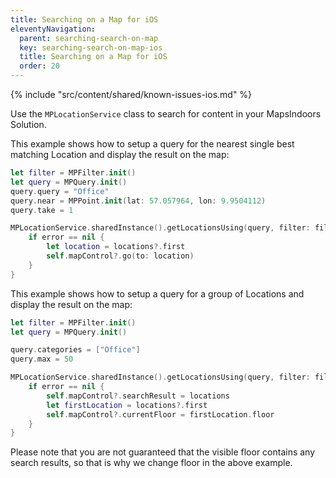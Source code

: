 ```yaml
---
title: Searching on a Map for iOS
eleventyNavigation:
  parent: searching-search-on-map
  key: searching-search-on-map-ios
  title: Searching on a Map for iOS
  order: 20
---
```


<!-- Known Issues -->
{% include "src/content/shared/known-issues-ios.md" %}

Use the `MPLocationService` class to search for content in your MapsIndoors Solution.

This example shows how to setup a query for the nearest single best matching Location and display the result on the map:

```swift
let filter = MPFilter.init()
let query = MPQuery.init()
query.query = "Office"
query.near = MPPoint.init(lat: 57.057964, lon: 9.9504112)
query.take = 1

MPLocationService.sharedInstance().getLocationsUsing(query, filter: filter) { (locations, error) in
    if error == nil {
        let location = locations?.first
        self.mapControl?.go(to: location)
    }
}
```

This example shows how to setup a query for a group of Locations and display the result on the map:

```swift
let filter = MPFilter.init()
let query = MPQuery.init()

query.categories = ["Office"]
query.max = 50

MPLocationService.sharedInstance().getLocationsUsing(query, filter: filter) { (locations, error) in
    if error == nil {
        self.mapControl?.searchResult = locations
        let firstLocation = locations?.first
        self.mapControl?.currentFloor = firstLocation.floor
    }
}
```

Please note that you are not guaranteed that the visible floor contains any search results, so that is why we change floor in the above example.
